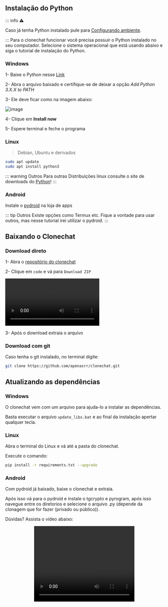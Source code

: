 ## Instalação do Python

::: info ⚠

Caso já tenha Python instalado pule para [Configurando ambiente](/pages/configurando_ambiente.md).

:::
Para o clonechat funcionar você precisa possuir o Python instalado no seu computador. Selecione o sistema operacional que está usando abaixo e siga o tutorial de instalação do Python.

### Windows

1- Baixe o Python nesse [Link](https://www.python.org/downloads/)

2- Abra o arquivo baixado e certifique-se de deixar a opção _Add Python 3.X.X to PATH_

3- Ele deve ficar como na imagem abaixo:

![image](/python-path.png)

4- Clique em **Install now**

5- Espere terminal e feche o programa

### Linux

> Debian, Ubuntu e derivados

```Bash
sudo apt update
sudo apt install python3

```

::: warning Outros
Para outras Distribuições linux consulte o site de downloads do [Python](https://www.python.org/downloads/)!
:::

### Android

Instale o [pydroid](https://play.google.com/store/apps/details?id=ru.iiec.pydroid3) na loja de apps

::: tip Outros
Existe opções como Termux etc. Fique a vontade para usar outros, mas nesse tutorial irei utilizar o pydroid.
:::

## Baixando o Clonechat

### Download direto

1- Abra o [repositório do clonechat](https://github.com/apenasrr/clonechat)

2- Clique em `code` e vá para `Download ZIP`

<video autoplay loop src="/github_code.mp4" ></video>

3- Após o download extraia o arquivo

### Download com git

Caso tenha o git instalado, no terminal digite:

```Bash
git clone https://github.com/apenasrr/clonechat.git
```

## Atualizando as dependências

### Windows

O clonechat vem com um arquivo para ajuda-lo a instalar as dependências.

Basta executar o arquivo `update_libs.bat` e ao final da instalação apertar qualquer tecla.

### Linux

Abra o terminal do Linux e vá até a pasta do clonechat.

Execute o comando:

```Bash
pip install -r requirements.txt --upgrade
```

### Android

Com pydroid já baixado, baixe o clonechat e extraia.

Após isso vá para o pydroid e instale o tgcrypto e pyrogram, após isso navegue entre os diretorios e selecione o arquivo .py (depende da clonagem que for fazer (privado ou público)).

Dúvidas? Assista o vídeo abaixo:

<center><video controls src="/instalando_celular.mp4" width="320" height="240"></video></center>
